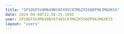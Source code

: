 ```yaml
---
title: "SP10GF5V4M649NYAT49SC97MGZX556DP98JM6XKS5"
date: 2024-04-08T22:58:25.109Z
user: SP10GF5V4M649NYAT49SC97MGZX556DP98JM6XKS5
layout: "users"
---
```

    